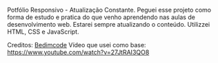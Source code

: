 Potfólio Responsivo - Atualização Constante.
Peguei esse projeto como forma de estudo e pratica do que venho aprendendo nas aulas de desenvolvimento web.
Estarei sempre atualizando o conteúdo.
Utilizzei HTML, CSS e JavaScript.

Creditos: [Bedimcode](https://www.youtube.com/c/Bedimcode)
Vídeo que usei como base: https://www.youtube.com/watch?v=27JtRAI3QO8